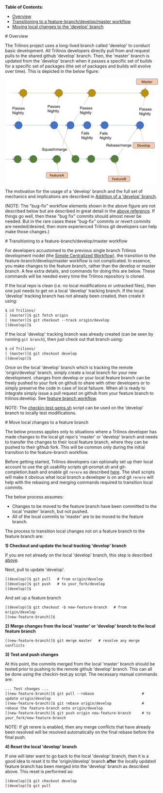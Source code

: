 **Table of Contents:**
* [Overview](#overview)
* [Transitioning to a feature-branch/develop/master workflow](#transition_feature_develop_master)
* [Moving local changes to the 'develop' branch](#move_to_develop)

<a name="overview"/>
# Overview

The Trilinos project uses a long-lived branch called 'develop' to conduct basic development.  All Trilinos developers directly pull from and request pulls to the shared github 'develop' branch.  Then, the 'master' branch is updated from the 'develop' branch when it passes a specific set of builds for a specific set of packages (the set of packages and builds will evolve over time).  This is depicted in the below figure:

![Trilinos Git feature/'develop'/'master' workflow](GitFeatureBranchWorkflow.png)

The motivation for the usage of a 'develop' branch and the full set of mechanics and implications are described in [Addition of a 'develop' branch](https://docs.google.com/document/d/1uVQYI2cmNx09fDkHDA136yqDTqayhxqfvjFiuUue7wo/edit#heading=h.u2ougk1wk7ph).

(NOTE: The "bug-fix" workflow elements shown in the above figure are not described below but are described in great detail in the [above reference](https://docs.google.com/document/d/1uVQYI2cmNx09fDkHDA136yqDTqayhxqfvjFiuUue7wo/edit#heading=h.u2ougk1wk7ph).  If things go well, then these "bug fix" commits should almost never be needed.  But in the rare cases these "bug-fix" commits or revert commits are needed/desired, then more experienced Trilinos git developers can help make those changes.)

<a name="transition_feature_develop_master"/>
# Transitioning to a feature-branch/develop/master workflow

For developers accustomed to the previous single branch Trilinos development model (the [Simple Centralized Workflow](VC-|-Simple-Centralized-Workflow)), the transition to the feature-branch/develop/master workflow is not complicated. In essence, you make changes to the feature branch, rather than the develop or master branch. A few extra details, and commands for doing this are below. These commands will be needed every time the Trilinos repository is cloned.

If the local repo is clean (i.e. no local modifications or untracked files), then one just needs to get on a local 'develop' tracking branch.  If the local 'develop' tracking branch has not already been created, then create it using:

```
$ cd Trilinos/
[ (master)]$ git fetch origin
[ (master)]$ git checkout --track origin/develop
[(develop)]$ 
```

If the local 'develop' tracking branch was already created (can be seen by running `git branch`), then just check out that branch using:

```
$ cd Trilinos/
[ (master)]$ git checkout develop
[(develop)]$ 
```

Once on the local 'develop' branch which is tracking the remote 'origin/develop' branch, simply create a local branch for your new development. changes from develop or your local feature branch can be freely pushed to your fork on github to share with other developers or to simply preserve the code in case of local failuure. When all is ready to integrate simply issue a pull request on github from your feature branch to trilinos:develop. See [feature branch workflow](VC-%7C-Simple-Centralized-Workflow).

NOTE: The [checkin-test-sems.sh](Policies-%7C-Safe-Checkin-Testing) script can be used on the 'develop' branch to locally test modifications.

<a name="move_to_feature_branch"/>
# Move local changes to a feature branch

The below process applies only to situations where a Trilinos developer has made changes to the local git repo's 'master' or 'develop' branch and needs to transfer the changes to their local feature branch, where they can be pushed to their github fork. This will be common only during the initial transition to the feature-branch workflow.

Before getting started, Trilinos developers can optionally set up their local account to use the git usability scripts git-prompt.sh and git-completion.bash and enable git `rerere` as described [here](VC-%7C-Initial-Git-Setup).  The shell scripts will make it obvious what local branch a developer is on and git `rerere` will help with the rebasing and merging commands required to transition local commits.

The below process assumes:
* Changes to be moved to the feature branch have been committed to the local 'master' branch, but not pushed.
* All of the local commits to 'master' are to be moved to the feature branch.

The process to transition local changes not on a feature branch to the feature branch are:

**1) Checkout and update the local tracking 'develop' branch**

If you are not already on the local 'develop' branch, this step is described [above](#transition_develop_master).

Next, pull to update 'develop'.

```
[(develop)]$ git pull   # from origin/develop
[(develop)]$ git push   # to your_fork/develop
[(develop)]$
```

And set up a feature branch
```
[(develop)]$ git checkout -b new-feature-branch   # from origin/develop
[(new-feature-branch)]$
```

**2) Merge changes from the local 'master' or 'develop' branch to the local feature branch**

```
[(new-feature-branch)]$ git merge master   # resolve any merge conflicts
```

**3) Test and push changes**

At this point, the commits merged from the local 'master' branch should be tested prior to pushing to the remote github 'develop' branch.  This can all be done using the checkin-test.py script. The necessary manual commands are:

```
... Test changes ...
[(new-feature-branch)]$ git pull --rebase                      # update origin/develop
[(new-feature-branch)]$ git rebase origin/develop              # rebase the feature-branch onto origin/develop
[(new-feature-branch)]$ git push origin new-feature-branch     # to your_fork/new-feature-branch
```

NOTE: If git rerere is enabled, then any merge conflicts that have already been resolved will be resolved automatically on the final rebase before the final push.

**4) Reset the local 'develop' branch**

If one will later want to go back to the local 'develop' branch, then it is a good idea to reset it to the 'origin/develop' branch  **after** the locally updated feature branch has been merged into the 'develop' branch as described above.  This reset is performed as:

```
[(develop)]$ git checkout develop
[(develop)]$ git pull
```
